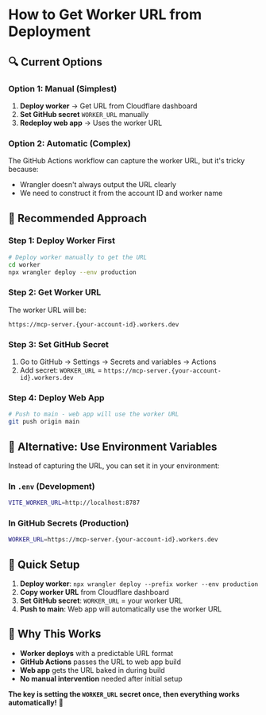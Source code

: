 # How to Get Worker URL from Deployment

## 🔍 **Current Options**

### **Option 1: Manual (Simplest)**
1. **Deploy worker** → Get URL from Cloudflare dashboard
2. **Set GitHub secret** `WORKER_URL` manually
3. **Redeploy web app** → Uses the worker URL

### **Option 2: Automatic (Complex)**
The GitHub Actions workflow can capture the worker URL, but it's tricky because:
- Wrangler doesn't always output the URL clearly
- We need to construct it from the account ID and worker name

## 🚀 **Recommended Approach**

### **Step 1: Deploy Worker First**
```bash
# Deploy worker manually to get the URL
cd worker
npx wrangler deploy --env production
```

### **Step 2: Get Worker URL**
The worker URL will be:
```
https://mcp-server.{your-account-id}.workers.dev
```

### **Step 3: Set GitHub Secret**
1. Go to GitHub → Settings → Secrets and variables → Actions
2. Add secret: `WORKER_URL` = `https://mcp-server.{your-account-id}.workers.dev`

### **Step 4: Deploy Web App**
```bash
# Push to main - web app will use the worker URL
git push origin main
```

## 🔧 **Alternative: Use Environment Variables**

Instead of capturing the URL, you can set it in your environment:

### **In `.env` (Development)**
```bash
VITE_WORKER_URL=http://localhost:8787
```

### **In GitHub Secrets (Production)**
```bash
WORKER_URL=https://mcp-server.{your-account-id}.workers.dev
```

## 📝 **Quick Setup**

1. **Deploy worker**: `npx wrangler deploy --prefix worker --env production`
2. **Copy worker URL** from Cloudflare dashboard
3. **Set GitHub secret**: `WORKER_URL` = your worker URL
4. **Push to main**: Web app will automatically use the worker URL

## 🎯 **Why This Works**

- **Worker deploys** with a predictable URL format
- **GitHub Actions** passes the URL to web app build
- **Web app** gets the URL baked in during build
- **No manual intervention** needed after initial setup

**The key is setting the `WORKER_URL` secret once, then everything works automatically!** 🔑
